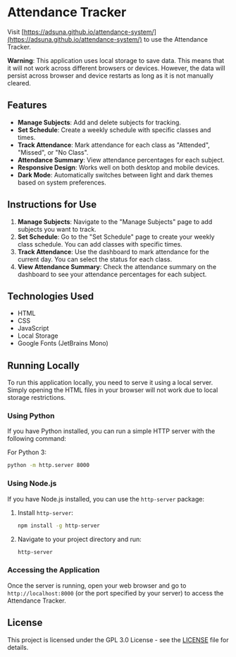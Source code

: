 # Attendance Tracker

Visit [https://adsuna.github.io/attendance-system/](https://adsuna.github.io/attendance-system/) to use the Attendance Tracker.

**Warning**: This application uses local storage to save data. This means that it will not work across different browsers or devices. However, the data will persist across browser and device restarts as long as it is not manually cleared.

## Features

- **Manage Subjects**: Add and delete subjects for tracking.
- **Set Schedule**: Create a weekly schedule with specific classes and times.
- **Track Attendance**: Mark attendance for each class as "Attended", "Missed", or "No Class".
- **Attendance Summary**: View attendance percentages for each subject.
- **Responsive Design**: Works well on both desktop and mobile devices.
- **Dark Mode**: Automatically switches between light and dark themes based on system preferences.

## Instructions for Use

1. **Manage Subjects**: Navigate to the "Manage Subjects" page to add subjects you want to track.
2. **Set Schedule**: Go to the "Set Schedule" page to create your weekly class schedule. You can add classes with specific times.
3. **Track Attendance**: Use the dashboard to mark attendance for the current day. You can select the status for each class.
4. **View Attendance Summary**: Check the attendance summary on the dashboard to see your attendance percentages for each subject.

## Technologies Used

- HTML
- CSS
- JavaScript
- Local Storage
- Google Fonts (JetBrains Mono)

## Running Locally

To run this application locally, you need to serve it using a local server. Simply opening the HTML files in your browser will not work due to local storage restrictions.

### Using Python

If you have Python installed, you can run a simple HTTP server with the following command:

For Python 3:
```bash
python -m http.server 8000
```

### Using Node.js

If you have Node.js installed, you can use the `http-server` package:

1. Install `http-server`:
   ```bash
   npm install -g http-server
   ```

2. Navigate to your project directory and run:
   ```bash
   http-server
   ```

### Accessing the Application

Once the server is running, open your web browser and go to `http://localhost:8000` (or the port specified by your server) to access the Attendance Tracker.


## License

This project is licensed under the GPL 3.0 License - see the [LICENSE](LICENSE) file for details.
